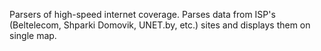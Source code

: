 Parsers of high-speed internet coverage.
Parses data from ISP's (Beltelecom, Shparki Domovik, UNET.by, etc.) sites and displays them on single map.
